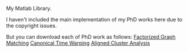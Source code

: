 My Matlab Library.

I haven't included the main implementation of my PhD works here due to the copyright issues.

But you can download each of PhD work as follows:
[Factorized Graph Matching](http://f-zhou.com/gm_code.html)
[Canonical Time Warping](http://f-zhou.com/ta_code.html)
[Aligned Cluster Analysis](http://f-zhou.com/tc_code.html)
